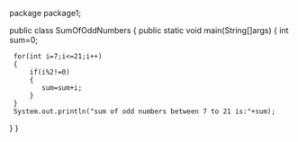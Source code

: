 package package1;

public class SumOfOddNumbers 
{
 public static void main(String[]args)
 {
	 int sum=0; 
	 
	 for(int i=7;i<=21;i++)
	 {
		 if(i%2!=0)
		 {
			sum=sum+i; 
		 }
	 }
	 System.out.println("sum of odd numbers between 7 to 21 is:"+sum);
 }
}
